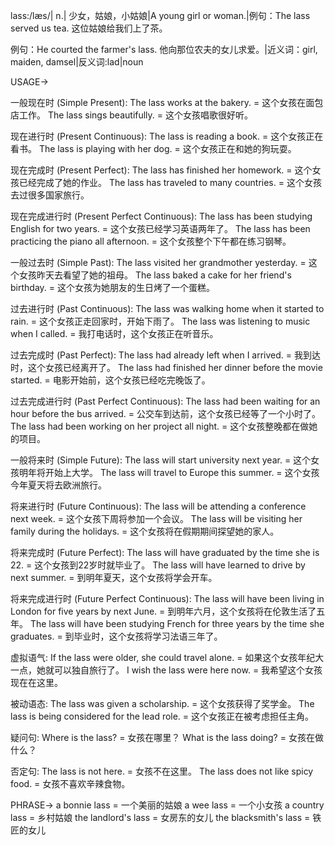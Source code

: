 lass:/læs/| n.| 少女，姑娘，小姑娘|A young girl or woman.|例句：The lass served us tea. 这位姑娘给我们上了茶。

例句：He courted the farmer's lass. 他向那位农夫的女儿求爱。|近义词：girl, maiden, damsel|反义词:lad|noun


USAGE->

一般现在时 (Simple Present):
The lass works at the bakery. = 这个女孩在面包店工作。
The lass sings beautifully. = 这个女孩唱歌很好听。

现在进行时 (Present Continuous):
The lass is reading a book. = 这个女孩正在看书。
The lass is playing with her dog. = 这个女孩正在和她的狗玩耍。

现在完成时 (Present Perfect):
The lass has finished her homework. = 这个女孩已经完成了她的作业。
The lass has traveled to many countries. = 这个女孩去过很多国家旅行。

现在完成进行时 (Present Perfect Continuous):
The lass has been studying English for two years. = 这个女孩已经学习英语两年了。
The lass has been practicing the piano all afternoon. = 这个女孩整个下午都在练习钢琴。


一般过去时 (Simple Past):
The lass visited her grandmother yesterday. = 这个女孩昨天去看望了她的祖母。
The lass baked a cake for her friend's birthday. = 这个女孩为她朋友的生日烤了一个蛋糕。

过去进行时 (Past Continuous):
The lass was walking home when it started to rain. = 这个女孩正走回家时，开始下雨了。
The lass was listening to music when I called. = 我打电话时，这个女孩正在听音乐。


过去完成时 (Past Perfect):
The lass had already left when I arrived. = 我到达时，这个女孩已经离开了。
The lass had finished her dinner before the movie started. = 电影开始前，这个女孩已经吃完晚饭了。

过去完成进行时 (Past Perfect Continuous):
The lass had been waiting for an hour before the bus arrived. = 公交车到达前，这个女孩已经等了一个小时了。
The lass had been working on her project all night. = 这个女孩整晚都在做她的项目。


一般将来时 (Simple Future):
The lass will start university next year. = 这个女孩明年将开始上大学。
The lass will travel to Europe this summer. = 这个女孩今年夏天将去欧洲旅行。

将来进行时 (Future Continuous):
The lass will be attending a conference next week. = 这个女孩下周将参加一个会议。
The lass will be visiting her family during the holidays. = 这个女孩将在假期期间探望她的家人。


将来完成时 (Future Perfect):
The lass will have graduated by the time she is 22. = 这个女孩到22岁时就毕业了。
The lass will have learned to drive by next summer. = 到明年夏天，这个女孩将学会开车。

将来完成进行时 (Future Perfect Continuous):
The lass will have been living in London for five years by next June. = 到明年六月，这个女孩将在伦敦生活了五年。
The lass will have been studying French for three years by the time she graduates. = 到毕业时，这个女孩将学习法语三年了。

虚拟语气:
If the lass were older, she could travel alone. = 如果这个女孩年纪大一点，她就可以独自旅行了。
I wish the lass were here now. = 我希望这个女孩现在在这里。

被动语态:
The lass was given a scholarship. = 这个女孩获得了奖学金。
The lass is being considered for the lead role. = 这个女孩正在被考虑担任主角。


疑问句:
Where is the lass? = 女孩在哪里？
What is the lass doing? = 女孩在做什么？

否定句:
The lass is not here. = 女孩不在这里。
The lass does not like spicy food. = 女孩不喜欢辛辣食物。


PHRASE->
a bonnie lass = 一个美丽的姑娘
a wee lass = 一个小女孩
a country lass = 乡村姑娘
the landlord's lass = 女房东的女儿
the blacksmith's lass = 铁匠的女儿
